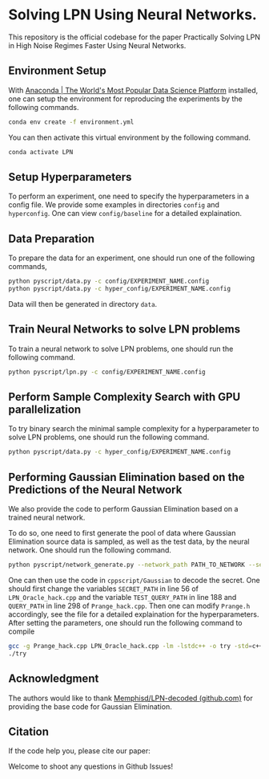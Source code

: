 # Solving LPN Using Neural Networks.

This repository is the official codebase for the paper Practically Solving LPN in High Noise Regimes Faster Using Neural Networks.

## Environment Setup

With [Anaconda | The World&#39;s Most Popular Data Science Platform](https://www.anaconda.com/) installed, one can setup the environment for reproducing the experiments by the following commands.

```bash
conda env create -f environment.yml
```

You can then activate this virtual environment by the following command.

```bash
conda activate LPN
```

## Setup Hyperparameters

To perform an experiment, one need to specify the hyperparameters in a config file. We provide some examples in directories `config` and `hyperconfig`. One can view `config/baseline` for a detailed explaination.

## Data Preparation

To prepare the data for an experiment, one should run one of the following commands,

```bash
python pyscript/data.py -c config/EXPERIMENT_NAME.config
python pyscript/data.py -c hyper_config/EXPERIMENT_NAME.config
```

Data will then be generated in directory `data`.

## Train Neural Networks to solve LPN problems

To train a neural network to solve LPN problems, one should run the following command.

```bash
python pyscript/lpn.py -c config/EXPERIMENT_NAME.config
```

## Perform Sample Complexity Search with GPU parallelization

To try binary search the minimal sample complexity for a hyperparameter to solve LPN problems, one should run the following command.

```bash
python pyscript/data.py -c hyper_config/EXPERIMENT_NAME.config
```

## Performing Gaussian Elimination based on the Predictions of the Neural Network

We also provide the code to perform Gaussian Elimination based on a trained neural network.

To do so, one need to first generate the pool of data where Gaussian Elimination source data is sampled, as well as the test data, by the neural network. One should run the following command.

```bash
python pyscript/network_generate.py --network_path PATH_TO_NETWORK --secret_path PATH_TO_SECRET --pool_data_size SIZE_OF_GAUSSIAN_POOL --test_data_size SIZE_OF_TESTING_NUMBER
```

One can then use the code in `cppscript/Gaussian` to decode the secret. One should first change the variables `SECRET_PATH` in line 56 of `LPN_Oracle_hack.cpp` and the variable `TEST_QUERY_PATH` in line 188 and `QUERY_PATH` in line 298 of `Prange_hack.cpp`. Then one can modify `Prange.h` accordingly, see the file for a detailed explaination for the hyperparameters. After setting the parameters, one should run the following command to compile

```bash
gcc -g Prange_hack.cpp LPN_Oracle_hack.cpp -lm -lstdc++ -o try -std=c++11 -fopenmp -O3
./try
```

## Acknowledgment

The authors would like to thank [Memphisd/LPN-decoded (github.com)](https://github.com/Memphisd/LPN-decoded) for providing the base code for Gaussian Elimination.

## Citation

If the code help you, please cite our paper:

Welcome to shoot any questions in Github Issues!
